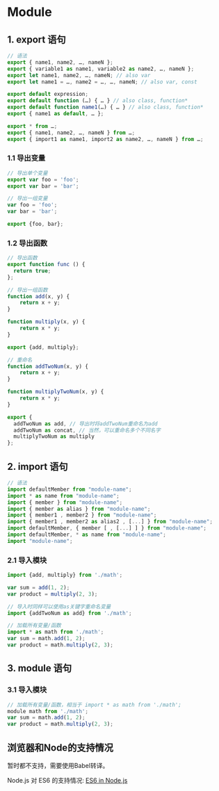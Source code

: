 # Module

## 1. export 语句
```javascript
// 语法
export { name1, name2, …, nameN };
export { variable1 as name1, variable2 as name2, …, nameN };
export let name1, name2, …, nameN; // also var
export let name1 = …, name2 = …, …, nameN; // also var, const

export default expression;
export default function (…) { … } // also class, function*
export default function name1(…) { … } // also class, function*
export { name1 as default, … };

export * from …;
export { name1, name2, …, nameN } from …;
export { import1 as name1, import2 as name2, …, nameN } from …;
```

### 1.1 导出变量
```javascript
// 导出单个变量
export var foo = 'foo';
export var bar = 'bar';

// 导出一组变量
var foo = 'foo';
var bar = 'bar';

export {foo, bar};
```
### 1.2 导出函数
```javascript
// 导出函数
export function func () {
  return true;
};

// 导出一组函数
function add(x, y) {
    return x + y;
}

function multiply(x, y) {
    return x * y;
}

export {add, multiply};

// 重命名
function addTwoNum(x, y) {
    return x + y;
}

function multiplyTwoNum(x, y) {
    return x * y;
}

export {
  addTwoNum as add, // 导出时将addTwoNum重命名为add
  addTwoNum as concat, // 当然，可以重命名多个不同名字
  multiplyTwoNum as multiply
};
```

## 2. import 语句
```javascript
// 语法
import defaultMember from "module-name";
import * as name from "module-name";
import { member } from "module-name";
import { member as alias } from "module-name";
import { member1 , member2 } from "module-name";
import { member1 , member2 as alias2 , [...] } from "module-name";
import defaultMember, { member [ , [...] ] } from "module-name";
import defaultMember, * as name from "module-name";
import "module-name";
```

### 2.1 导入模块
```javascript
import {add, multiply} from './math';

var sum = add(1, 2);
var product = multiply(2, 3);

// 导入时同样可以使用as关键字重命名变量
import {addTwoNum as add} from './math';

// 加载所有变量/函数
import * as math from './math';
var sum = math.add(1, 2);
var product = math.multiply(2, 3);
```

## 3. module 语句
### 3.1 导入模块
```javascript
// 加载所有变量/函数，相当于 import * as math from './math';
module math from './math';
var sum = math.add(1, 2);
var product = math.multiply(2, 3);
```

## 浏览器和Node的支持情况
暂时都不支持，需要使用Babel转译。  

Node.js 对 ES6 的支持情况: [ES6 in Node.js](https://nodejs.org/en/docs/es6/)
